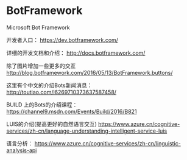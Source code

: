 
# BotFramework 
Microsoft Bot Framework 

开发者入口：
https://dev.botframework.com/   

详细的开发文档和介绍：
http://docs.botframework.com/ 

除了图片增加一些更多的交互
http://blog.botframework.com/2016/05/13/BotFramework.buttons/ 

这里有个中文的介绍Bots新闻消息： 
http://toutiao.com/i6269710373637587458/ 

BUILD 上的Bots的介绍课程：
https://channel9.msdn.com/Events/Build/2016/B821 

LUIS的介绍(提高更好的自然语言交互)
https://www.azure.cn/cognitive-services/zh-cn/language-understanding-intelligent-service-luis 

语言分析：
https://www.azure.cn/cognitive-services/zh-cn/linguistic-analysis-api 


